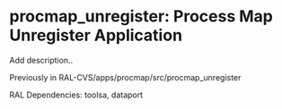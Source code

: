 # procmap_unregister: Process Map Unregister Application

Add description..

Previously in RAL-CVS/apps/procmap/src/procmap_unregister

RAL Dependencies: toolsa, dataport
